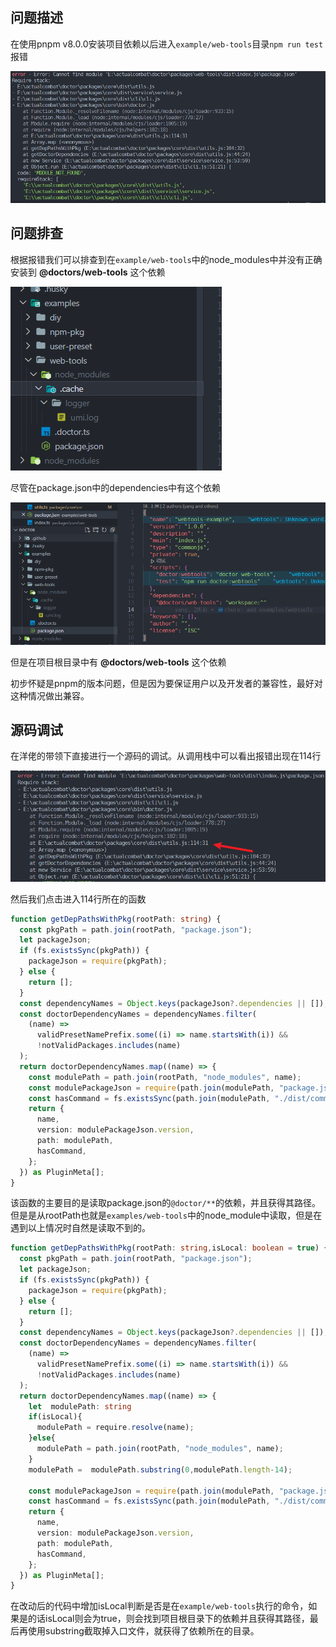 ## 问题描述

在使用pnpm v8.0.0安装项目依赖以后进入`example/web-tools`目录`npm run test`报错

![image-20230706013335066](question.assets/image-20230706013335066.png)

## 问题排查

根据报错我们可以排查到在`example/web-tools`中的node_modules中并没有正确安装到 **@doctors/web-tools** 这个依赖

![image-20230706014619380](question.assets/image-20230706014619380.png)

尽管在package.json中的dependencies中有这个依赖

![image-20230706014753035](question.assets/image-20230706014753035.png)

但是在项目根目录中有 **@doctors/web-tools** 这个依赖

初步怀疑是pnpm的版本问题，但是因为要保证用户以及开发者的兼容性，最好对这种情况做出兼容。

## 源码调试

在洋佬的带领下直接进行一个源码的调试。从调用栈中可以看出报错出现在114行

![image-20230706015532213](question.assets/image-20230706015532213.png)

然后我们点击进入114行所在的函数

```typescript
function getDepPathsWithPkg(rootPath: string) {
  const pkgPath = path.join(rootPath, "package.json");
  let packageJson;
  if (fs.existsSync(pkgPath)) {
    packageJson = require(pkgPath);
  } else {
    return [];
  }
  const dependencyNames = Object.keys(packageJson?.dependencies || []);
  const doctorDependencyNames = dependencyNames.filter(
    (name) =>
      validPresetNamePrefix.some((i) => name.startsWith(i)) &&
      !notValidPackages.includes(name)
  );
  return doctorDependencyNames.map((name) => {
    const modulePath = path.join(rootPath, "node_modules", name);
    const modulePackageJson = require(path.join(modulePath, "package.json"));
    const hasCommand = fs.existsSync(path.join(modulePath, "./dist/commands"));
    return {
      name,
      version: modulePackageJson.version,
      path: modulePath,
      hasCommand,
    };
  }) as PluginMeta[];
}

```

该函数的主要目的是读取package.json的`@doctor/**`的依赖，并且获得其路径。但是是从rootPath也就是`examples/web-tools`中的node_module中读取，但是在遇到以上情况时自然是读取不到的。

```typescript
function getDepPathsWithPkg(rootPath: string,isLocal: boolean = true) {
  const pkgPath = path.join(rootPath, "package.json");
  let packageJson;
  if (fs.existsSync(pkgPath)) {
    packageJson = require(pkgPath);
  } else {
    return [];
  }
  const dependencyNames = Object.keys(packageJson?.dependencies || []);
  const doctorDependencyNames = dependencyNames.filter(
    (name) =>
      validPresetNamePrefix.some((i) => name.startsWith(i)) &&
      !notValidPackages.includes(name)
  );
  return doctorDependencyNames.map((name) => {
    let  modulePath: string
    if(isLocal){
      modulePath = require.resolve(name);
    }else{
      modulePath = path.join(rootPath, "node_modules", name);
    }
    modulePath =  modulePath.substring(0,modulePath.length-14);
    
    const modulePackageJson = require(path.join(modulePath, "package.json"));
    const hasCommand = fs.existsSync(path.join(modulePath, "./dist/commands"));
    return {
      name,
      version: modulePackageJson.version,
      path: modulePath,
      hasCommand,
    };
  }) as PluginMeta[];
}
```

在改动后的代码中增加isLocal判断是否是在`example/web-tools`执行的命令，如果是的话isLocal则会为true，则会找到项目根目录下的依赖并且获得其路径，最后再使用substring截取掉入口文件，就获得了依赖所在的目录。


